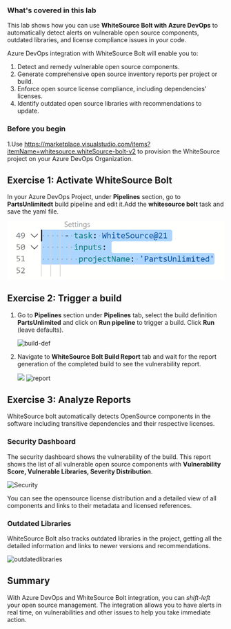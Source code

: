
### What's covered in this lab

This lab shows how you can use **WhiteSource Bolt with Azure DevOps** to automatically detect alerts on vulnerable open source components, outdated libraries, and license compliance issues in your code.

Azure DevOps integration with WhiteSource Bolt will enable you to:

1. Detect and remedy vulnerable open source components.
1. Generate comprehensive open source inventory reports per project or build.
1. Enforce open source license compliance, including dependencies’ licenses.
1. Identify outdated open source libraries with recommendations to update.

### Before you begin

1.Use https://marketplace.visualstudio.com/items?itemName=whitesource.whiteSource-bolt-v2 to provision the WhiteSource project on your Azure DevOps Organization.

## Exercise 1: Activate WhiteSource Bolt

In your Azure DevOps Project, under **Pipelines** section, go to **PartsUnlimitedt** build pipeline and edit it.Add the **whitesource bolt** task and save the yaml file.

![Dev_Essentials](images/whitesource.png)


## Exercise 2: Trigger a build


1. Go to **Pipelines** section under **Pipelines** tab, select the build definition **PartsUnlimited** and click on **Run pipeline** to trigger a build. Click **Run** (leave defaults).

   ![build-def](images/run.png)


1. Navigate to **WhiteSource Bolt Build Report** tab  and wait for the report generation of the completed build to see the vulnerability report.

   ![](images/selectwhitesourcetab.png)
   ![report](images/WhiteSourceBolt13.png)

## Exercise 3: Analyze Reports

WhiteSource bolt automatically detects OpenSource components in the software including transitive dependencies and their respective licenses.

### Security Dashboard

The security dashboard shows the vulnerability of the build.
This report shows the list of all vulnerable open source components with **Vulnerability Score, Vulnerable Libraries, Severity Distribution**.

![Security](images/WhiteSourceBolt30.png)

You can see the opensource license distribution and a detailed view of all components and links to their metadata and licensed references.

### Outdated Libraries

WhiteSource Bolt also tracks outdated libraries in the project, getting all the detailed information and links to newer versions and recommendations.

![outdatedlibraries](images/outdatedlibraries.png)

## Summary

With Azure DevOps and WhiteSource Bolt integration, you can *shift-left* your open source management. The integration allows you to have alerts in real time, on vulnerabilities and other issues to help you take immediate action.
